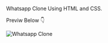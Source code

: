 Whatsapp Clone Using HTML and CSS.

Previw Below 👇


![Whatsapp Clone](https://github.com/user-attachments/assets/df9c6609-6a44-486b-b165-ff60acb85d3a)
